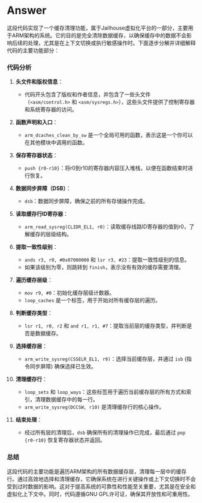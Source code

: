 # Answer

这段代码实现了一个缓存清理功能，属于Jailhouse虚拟化平台的一部分，主要用于ARM架构的系统。它的目的是完全清除数据缓存，以确保缓存中的数据不会影响后续的处理，尤其是在上下文切换或执行敏感操作时。下面逐步分解并详细解释代码的主要功能部分：

### 代码分析

1. **头文件和版权信息**：
    - 代码开头包含了版权和作者信息，并包含了一些头文件（`<asm/control.h>` 和 `<asm/sysregs.h>`），这些头文件提供了控制寄存器和系统寄存器的访问。

2. **函数声明和入口**：
    - `arm_dcaches_clean_by_sw` 是一个全局可用的函数，表示这是一个你可以在其他模块中调用的函数。

3. **保存寄存器状态**：
    - `push {r0-r10}`：将r0到r10的寄存器内容压入堆栈，以便在函数结束时进行恢复。

4. **数据同步屏障（DSB）**：
    - `dsb`：数据同步屏障，确保之前的所有存储操作完成。

5. **读取缓存行ID寄存器**：
    - `arm_read_sysreg(CLIDR_EL1, r0)`：读取缓存线路ID寄存器的值到r0，了解缓存的层级结构。

6. **提取一致性级别**：
    - `ands r3, r0, #0x07000000` 和 `lsr r3, #23`：提取一致性级别的信息。
    - 如果该级别为零，则跳转到 `finish`，表示没有有效的缓存需要清理。

7. **遍历缓存层级**：
    - `mov r9, #0`：初始化缓存层级计数器。
    - `loop_caches` 是一个标签，用于开始对所有缓存层的遍历。

8. **判断缓存类型**：
    - `lsr r1, r0, r2` 和 `and r1, r1, #7`：提取当前层的缓存类型，并判断是否是数据缓存。

9. **选择缓存层**：
    - `arm_write_sysreg(CSSELR_EL1, r9)`：选择当前缓存层，并通过 `isb` (指令同步屏障) 确保选择已生效。

10. **清理缓存行**：
    - `loop_sets` 和 `loop_ways`：这些标签用于遍历当前缓存层的所有方式和索引，清理数据缓存中的每一行。
    - `arm_write_sysreg(DCCSW, r10)` 是清理缓存行的核心操作。

11. **结束处理**：
    - 经过所有层的清理后，`dsb` 确保所有的清理操作已完成，最后通过 `pop {r0-r10}` 恢复寄存器状态并返回。

### 总结

这段代码的主要功能是遍历ARM架构的所有数据缓存层，清理每一层中的缓存行。通过高效地选择和清理缓存，它确保系统在进行关键操作或上下文切换时不会受到过时数据的影响。这对于提高系统的可靠性和性能至关重要，尤其是在安全和虚拟化上下文中。同时，代码遵循GNU GPL许可证，确保其开放性和可重用性。